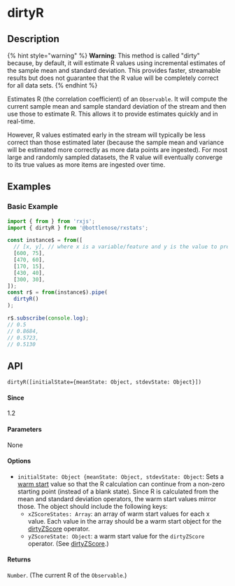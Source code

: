 # dirtyR

## Description

{% hint style="warning" %}
**Warning**: This method is called "dirty" because, by default, it will estimate R values using incremental estimates of the sample mean and standard deviation. This provides faster, streamable results but does not guarantee that the R value will be completely correct for all data sets.
{% endhint %}

Estimates R (the correlation coefficient) of an `Observable`. It will compute the current sample mean and sample standard deviation of the stream and then use those to estimate R.  This allows it to provide estimates quickly and in real-time.

However, R values estimated early in the stream will typically be less correct than those estimated later (because the sample mean and variance will be estimated more correctly as more data points are ingested).  For most large and randomly sampled datasets, the R value will eventually converge to its true values as more items are ingested over time.

## Examples

### Basic Example
```javascript
import { from } from 'rxjs';
import { dirtyR } from '@bottlenose/rxstats';

const instance$ = from([
  // [x, y], // where x is a variable/feature and y is the value to predict
  [600, 75],
  [470, 60],
  [170, 15],
  [430, 40],
  [300, 30],
]);
const r$ = from(instance$).pipe(
  dirtyR()
);

r$.subscribe(console.log);
// 0.5
// 0.8684,
// 0.5723,
// 0.5130
```

## API
```
dirtyR([initialState={meanState: Object, stdevState: Object}])
```

#### Since
1.2

#### Parameters
None

#### Options
* `initialState: Object {meanState: Object, stdevState: Object`: Sets a [warm start](https://app.gitbook.com/@brianbuccaneer/s/rxjs-stats/guides/warmstarts) value so that the R calculation can continue from a non-zero starting point (instead of a blank state).  Since R is calculated from the mean and standard deviation operators, the warm start values mirror those.  The object should include the following keys:
  * `xZScoreStates: Array`: an array of warm start values for each x value. Each value in the array should be a warm start object for the [dirtyZScore](https://app.gitbook.com/@brianbuccaneer/s/rxjs-stats/operators/dirtyZScore) operator.
  * `yZScoreState: Object`: a warm start value for the `dirtyZScore` operator. (See [dirtyZScore](https://app.gitbook.com/@brianbuccaneer/s/rxjs-stats/operators/dirtyZScore).)

#### Returns
`Number`. (The current R of the `Observable`.)


